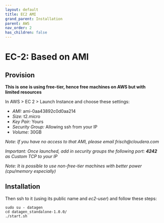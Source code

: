 ```yaml
---
layout: default
title: EC2 AMI
grand_parent: Installation
parent: AWS
nav_order: 2
has_children: false
---
```



# EC-2: Based on AMI

## Provision

**This is one is using free-tier, hence free machines on AWS but with limited resources**

In AWS > EC 2 > Launch Instance and choose these settings:

- _AMI:_ ami-0aa43892c0d0aa214
- _Size:_ t2.micro
- _Key Pair:_ Yours
- _Security Group:_ Allowing ssh from your IP
- _Volume:_ 30GB

_Note: If you have no access to that AMI, please email frisch@cloudera.com_

_Important: Once launched, add in security groups the following port: **4242** as Custom TCP to your IP_

_Note: It is possible to use non-free-tier machines with better power (cpu/memory especially)_


## Installation

Then ssh to it (using its public name and _ec2-user_) and follow these steps:

```shell
sudo su - datagen
cd datagen_standalone-1.0.0/
./start.sh
```



